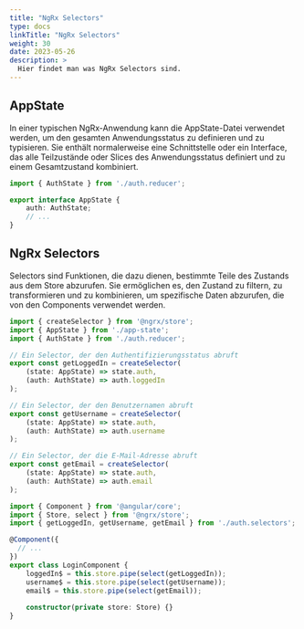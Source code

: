 ```yaml
---
title: "NgRx Selectors"
type: docs
linkTitle: "NgRx Selectors"
weight: 30
date: 2023-05-26
description: >
  Hier findet man was NgRx Selectors sind.
---
```

## AppState
In einer typischen NgRx-Anwendung kann die AppState-Datei verwendet werden, um den gesamten Anwendungsstatus zu definieren und zu typisieren. Sie enthält normalerweise eine Schnittstelle oder ein Interface, das alle Teilzustände oder Slices des Anwendungsstatus definiert und zu einem Gesamtzustand kombiniert.
```typescript
import { AuthState } from './auth.reducer';

export interface AppState {
    auth: AuthState;
    // ...
}
```

## NgRx Selectors
Selectors sind Funktionen, die dazu dienen, bestimmte Teile des Zustands aus dem Store abzurufen. Sie ermöglichen es, den Zustand zu filtern, zu transformieren und zu kombinieren, um spezifische Daten abzurufen, die von den Components verwendet werden.

```typescript
import { createSelector } from '@ngrx/store';
import { AppState } from './app-state';
import { AuthState } from './auth.reducer';

// Ein Selector, der den Authentifizierungsstatus abruft
export const getLoggedIn = createSelector(
    (state: AppState) => state.auth, 
    (auth: AuthState) => auth.loggedIn
);

// Ein Selector, der den Benutzernamen abruft
export const getUsername = createSelector(
    (state: AppState) => state.auth, 
    (auth: AuthState) => auth.username
);

// Ein Selector, der die E-Mail-Adresse abruft
export const getEmail = createSelector(
    (state: AppState) => state.auth, 
    (auth: AuthState) => auth.email
);
```
```typescript
import { Component } from '@angular/core';
import { Store, select } from '@ngrx/store';
import { getLoggedIn, getUsername, getEmail } from './auth.selectors';

@Component({
  // ...
})
export class LoginComponent {
    loggedIn$ = this.store.pipe(select(getLoggedIn));
    username$ = this.store.pipe(select(getUsername));
    email$ = this.store.pipe(select(getEmail));
    
    constructor(private store: Store) {}
}
```


